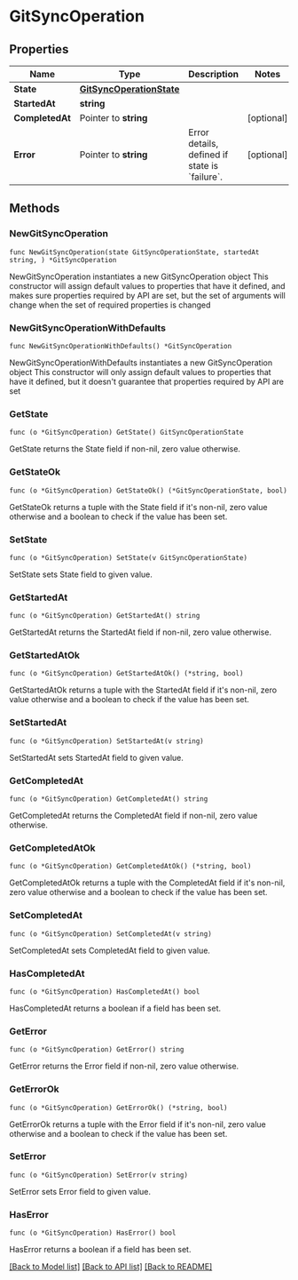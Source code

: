 # GitSyncOperation

## Properties

Name | Type | Description | Notes
------------ | ------------- | ------------- | -------------
**State** | [**GitSyncOperationState**](GitSyncOperationState.md) |  | 
**StartedAt** | **string** |  | 
**CompletedAt** | Pointer to **string** |  | [optional] 
**Error** | Pointer to **string** | Error details, defined if state is &#x60;failure&#x60;. | [optional] 

## Methods

### NewGitSyncOperation

`func NewGitSyncOperation(state GitSyncOperationState, startedAt string, ) *GitSyncOperation`

NewGitSyncOperation instantiates a new GitSyncOperation object
This constructor will assign default values to properties that have it defined,
and makes sure properties required by API are set, but the set of arguments
will change when the set of required properties is changed

### NewGitSyncOperationWithDefaults

`func NewGitSyncOperationWithDefaults() *GitSyncOperation`

NewGitSyncOperationWithDefaults instantiates a new GitSyncOperation object
This constructor will only assign default values to properties that have it defined,
but it doesn't guarantee that properties required by API are set

### GetState

`func (o *GitSyncOperation) GetState() GitSyncOperationState`

GetState returns the State field if non-nil, zero value otherwise.

### GetStateOk

`func (o *GitSyncOperation) GetStateOk() (*GitSyncOperationState, bool)`

GetStateOk returns a tuple with the State field if it's non-nil, zero value otherwise
and a boolean to check if the value has been set.

### SetState

`func (o *GitSyncOperation) SetState(v GitSyncOperationState)`

SetState sets State field to given value.


### GetStartedAt

`func (o *GitSyncOperation) GetStartedAt() string`

GetStartedAt returns the StartedAt field if non-nil, zero value otherwise.

### GetStartedAtOk

`func (o *GitSyncOperation) GetStartedAtOk() (*string, bool)`

GetStartedAtOk returns a tuple with the StartedAt field if it's non-nil, zero value otherwise
and a boolean to check if the value has been set.

### SetStartedAt

`func (o *GitSyncOperation) SetStartedAt(v string)`

SetStartedAt sets StartedAt field to given value.


### GetCompletedAt

`func (o *GitSyncOperation) GetCompletedAt() string`

GetCompletedAt returns the CompletedAt field if non-nil, zero value otherwise.

### GetCompletedAtOk

`func (o *GitSyncOperation) GetCompletedAtOk() (*string, bool)`

GetCompletedAtOk returns a tuple with the CompletedAt field if it's non-nil, zero value otherwise
and a boolean to check if the value has been set.

### SetCompletedAt

`func (o *GitSyncOperation) SetCompletedAt(v string)`

SetCompletedAt sets CompletedAt field to given value.

### HasCompletedAt

`func (o *GitSyncOperation) HasCompletedAt() bool`

HasCompletedAt returns a boolean if a field has been set.

### GetError

`func (o *GitSyncOperation) GetError() string`

GetError returns the Error field if non-nil, zero value otherwise.

### GetErrorOk

`func (o *GitSyncOperation) GetErrorOk() (*string, bool)`

GetErrorOk returns a tuple with the Error field if it's non-nil, zero value otherwise
and a boolean to check if the value has been set.

### SetError

`func (o *GitSyncOperation) SetError(v string)`

SetError sets Error field to given value.

### HasError

`func (o *GitSyncOperation) HasError() bool`

HasError returns a boolean if a field has been set.


[[Back to Model list]](../README.md#documentation-for-models) [[Back to API list]](../README.md#documentation-for-api-endpoints) [[Back to README]](../README.md)


